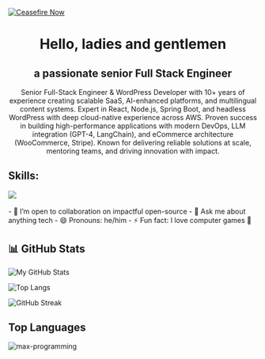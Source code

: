 [![Ceasefire Now](https://badge.techforpalestine.org/ceasefire-now)](https://techforpalestine.org/learn-more)

<h1 align="center">Hello, ladies and gentlemen</h1>
<h2 align="center">a passionate senior Full Stack Engineer</h2>
<p align="center" >
 Senior Full-Stack Engineer & WordPress Developer with 10+ years of experience creating scalable SaaS, AI-enhanced platforms, and multilingual content systems. Expert in React, Node.js, Spring Boot, and headless WordPress with deep cloud-native experience across AWS. Proven success in building high-performance applications with modern DevOps, LLM integration (GPT-4, LangChain), and eCommerce architecture (WooCommerce, Stripe). Known for delivering reliable solutions at scale, mentoring teams, and driving innovation with impact.
</p>

## Skills:

  <a href="https://skillicons.dev">
    <img src="https://skillicons.dev/icons?i=js,ts,nextjs,react,vite,nodejs,prisma,vscode,py,git,github,githubactions,astro,css,tailwind,express,fastapi,firebase,mongodb,supabase,dart,flutter,netlify,vercel,python,java,tailwind,springboot,nest,symfony,django,.net, graphql, wordpress,aws,mysql,postgresql,openai,cypress,jest,php,c#,mocha,jest,redis,rabbitmq" />
  </a>

<br />
<br />
- 👯 I’m open to collaboration on impactful open-source
- 💬 Ask me about anything tech
- 😄 Pronouns: he/him
- ⚡ Fun fact: I love computer games 🥳

## 📊 GitHub Stats

![My GitHub Stats](https://github-readme-stats.vercel.app/api?username=My&show_icons=true&theme=radical)

![Top Langs](https://github-readme-stats.vercel.app/api/top-langs/?username=jinyiguo&layout=compact&theme=radical)

![GitHub Streak](https://github-readme-streak-stats.herokuapp.com/?user=jinyiguo&theme=radical)

## Top Languages
<p><img align="left" src="https://github-readme-stats.max-programming.vercel.app/api/top-langs/?username=max-programming&layout=compact&hide=html&theme=react" alt="max-programming" /></p> 
